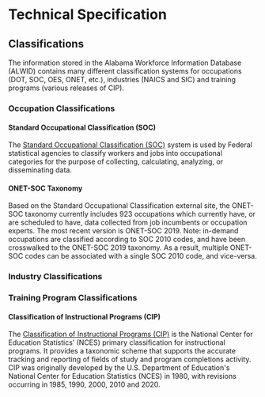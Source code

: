 # Technical Specification

## Classifications 
The information stored in the Alabama Workforce Information Database (ALWID) contains many different classification systems for occupations (DOT, SOC, OES, ONET, etc.), industries (NAICS and SIC) and training programs (various releases of CIP).

### Occupation Classifications
#### Standard Occupational Classification (SOC)
The [Standard Occupational Classification (SOC)](https://www.bls.gov/soc/) system is used by Federal statistical agencies to classify workers and jobs into occupational categories for the purpose of collecting, calculating, analyzing, or disseminating data. 
#### ONET-SOC Taxonomy
Based on the Standard Occupational Classification external site, the ONET-SOC taxonomy currently includes 923 occupations which currently have, or are scheduled to have, data collected from job incumbents or occupation experts.  The most recent version is ONET-SOC 2019. Note: in-demand occupations are classified according to SOC 2010 codes, and have been crosswalked to the ONET-SOC 2019 taxonomy. As a result, multiple ONET-SOC codes can be associated with a single SOC 2010 code, and vice-versa. 

### Industry Classifications

### Training Program Classifications
#### Classification of Instructional Programs (CIP)
The [Classification of Instructional Programs (CIP)](https://nces.ed.gov/ipeds/cipcode/resources.aspx?y=56) is the National Center for Education Statistics’ (NCES) primary classification for instructional programs. It provides a taxonomic scheme that supports the accurate tracking and reporting of fields of study and program completions activity. CIP was originally developed by the U.S. Department of Education's National Center for Education Statistics (NCES) in 1980, with revisions occurring in 1985, 1990, 2000, 2010 and 2020.
